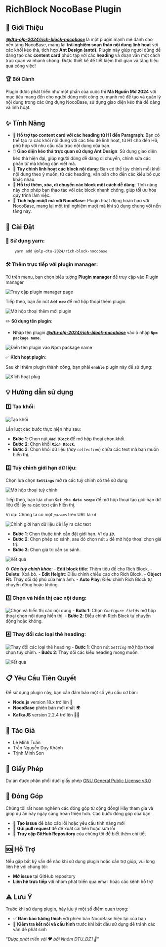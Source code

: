 # RichBlock NocoBase Plugin

## 🌟 Giới Thiệu
_**[@dtu-olp-2024/rich-block-nocobase](https://www.npmjs.com/package/@dtu-olp-2024/rich-block-nocobase)**_ là một plugin mạnh mẽ dành cho nền tảng NocoBase, mang lại **trải nghiệm soạn thảo nội dung linh hoạt** với các khối kéo thả, tích hợp **Ant Design (antd)**. Plugin này giúp người dùng dễ dàng tạo các **content card** phức tạp với các **heading** và đoạn văn một cách trực quan và nhanh chóng. Được thiết kế để tiết kiệm thời gian và tăng hiệu quả công việc!

### 🏆 Bối Cảnh
Plugin được phát triển như một phần của cuộc thi **Mã Nguồn Mở 2024** với mục tiêu mang đến cho người dùng một công cụ mạnh mẽ để tạo và quản lý nội dung trong các ứng dụng NocoBase, sử dụng giao diện kéo thả dễ dàng và linh hoạt.

## ✨ Tính Năng
- 📝 **Hỗ trợ tạo content card với các heading từ H1 đến Paragraph**: Bạn có thể tạo ra các khối nội dung với các tiêu đề linh hoạt, từ H1 cho đến H6, phù hợp với nhu cầu cấu trúc nội dung của bạn.
- 🖱️ **Giao diện kéo thả trực quan sử dụng Ant Design**: Sử dụng giao diện kéo thả hiện đại, giúp người dùng dễ dàng di chuyển, chỉnh sửa các phần tử mà không cần viết mã.
- 🔧 **Tùy chỉnh linh hoạt các block nội dung**: Bạn có thể tùy chỉnh mỗi khối nội dung theo ý muốn, từ các heading, văn bản cho đến các kiểu bố cục khác nhau.
- 🔀 **Hỗ trợ thêm, xóa, di chuyển các block một cách dễ dàng**: Tính năng này cho phép bạn thao tác với các block nhanh chóng, giúp tối ưu hóa quy trình làm việc.
- 🔗 **Tích hợp mượt mà với NocoBase**: Plugin hoạt động hoàn hảo với NocoBase, mang lại một trải nghiệm mượt mà khi sử dụng chung với nền tảng này.

## 🚀 **Cài Đặt**

### 🔧 **Sử dụng yarn:**
```bash 
    yarn add @olp-dtu-2024/rich-block-nocobase 
```

### 🛠️ **Thêm trực tiếp với plugin manager:**

Từ trên menu, bạn chọn biểu tượng **Plugin manager** để truy cập vào Plugin manager

![Truy cập plugin manager page](image-3.png) 

Tiếp theo, bạn ấn nút **`Add new`** để mở hộp thoại thêm plugin.

![Mở hộp thoại thêm mới plugin](image-4.png)

  ✏️ **Sử dụng tên plugin**: 
  - Nhập tên plugin _**[@dtu-olp-2024/rich-block-nocobase](https://www.npmjs.com/package/@dtu-olp-2024/rich-block-nocobase)**_ vào ô nhập **`Npm package name`**.

![Điền tên plugin vào Npm package name](image-22.png)

  ✅ **Kích hoạt plugin**:

Sau khi thêm plugin thành công, bạn phải **`enable`** plugin này để sử dụng:

![Kích hoạt plug](image-23.png)
## 💡 **Hướng dẫn sử dụng**
### 1️⃣ **Tạo khối:**

![Tạo khối](image-24.png)

Lần lượt các bước thực hiện như sau: 
  - **Bước 1**: Chọn nút **_`Add Block`_** để mở hộp thoại chọn khối.
  - **Bước 2**: Chọn khối **_`Rich Block`_**.
  - **Bước 3**: Chọn khối dữ liệu (_hay `collection`_) chứa các text mà bạn muốn hiển thị.


### 2️⃣ **Tuỳ chỉnh giới hạn dữ liệu:**

Chọn lựa chọn **`Settings`** mở ra các tuỳ chỉnh có thể sử dụng

![Mở hộp thoại tuỳ chỉnh](image-25.png)

Tiếp theo, bạn lựa chọn **`Set the data scope`** để mở hộp thoại tạo giới hạn dữ liệu để lấy ra các text cần hiển thị.

Ví dụ: Chúng ta có một _`params`_ trên URL là `id`

![Chỉnh giới hạn dữ liệu để lấy ra các text](image-26.png)

  - **Bước 1**: Chọn thuộc tính cần đặt giới hạn. Ví dụ **_`ID`_**.
  - **Bước 2**: Chọn phép so sánh, sau đó chọn nút _`x`_ để mở hộp thoại chọn giá trị.
  - **Bước 3**: Chọn giá trị cần so sánh.

![Kết quả](image-30.png)

  ⚙️ _**Các tuỳ chỉnh khác**:_
    -  **Edit block title**: Thêm tiêu đề cho Rich Block.
    -  **Delete**: Xoá bỏ.
    -  **Edit Height**: Điều chỉnh chiều cao cho Rich Block.
    -  **Object Fit**: Thay đổi độ phủ của hình ảnh.
    -  **Auto Play**: Điều chỉnh Rich Block tự chuyển động hoặc không.

### 3️⃣ **Chọn và hiển thị các nội dung:**

![Chọn và hiển thị các nội dung](image-27.png)
    -  **Bước 1**: Chọn _`Configure fields`_ mở hộp thoại chọn nội dung hiển thị.
    -  **Bước 2**: Điều chỉnh Rich Block tự chuyển động hoặc không.

### 4️⃣ **Thay đổi các loại thẻ heading:**

![Thay đổi các loại thẻ heading](image-28.png)
    -  **Bước 1**: Chọn nút _`Setting`_ mở hộp thoại chọn tuỳ chỉnh.
    -  **Bước 2**: Thay đổi các kiểu heading mong muốn.

![Kết quả](image-29.png)

## 📋 Yêu Cầu Tiên Quyết
Để sử dụng plugin này, bạn cần đảm bảo một số yêu cầu cơ bản:
- **Node.js** version 18.x trở lên 🚀
- **NocoBase** phiên bản mới nhất 🌍
- **KafkaJS** version 2.2.4 trở lên 🧑‍💻
## 👥 Tác Giả
- Lê Minh Tuấn
- Trần Nguyễn Duy Khánh
- Trịnh Minh Son

## 📄 Giấy Phép
Dự án được phân phối dưới giấy phép [GNU General Public License v3.0 ](https://github.com/olp-dtu-2024/DTU-GreenHope/blob/main/LICENCE)
## 🤝 Đóng Góp
Chúng tôi rất hoan nghênh các đóng góp từ cộng đồng! Hãy tham gia và giúp dự án này ngày càng hoàn thiện hơn. Các bước đóng góp của bạn:

- 📝 **Tạo issue** để báo cáo lỗi hoặc yêu cầu tính năng mới
- 🔄 **Gửi pull request** để đề xuất cải tiến hoặc sửa lỗi
- 📂 **Truy cập GitHub Repository** của chúng tôi để biết thêm chi tiết

## 🆘 Hỗ Trợ
Nếu gặp bất kỳ vấn đề nào khi sử dụng plugin hoặc cần trợ giúp, vui lòng liên hệ với chúng tôi:

- **Mở issue** tại GitHub repository
- **Liên hệ trực tiếp** với nhóm phát triển qua email hoặc các kênh hỗ trợ

## ⚠️ Lưu Ý
Trước khi sử dụng plugin, hãy lưu ý một số điểm quan trọng:

- ✅ **Đảm bảo tương thích** với phiên bản NocoBase hiện tại của bạn
- 🔧 **Kiểm tra kết nối và cấu hình** trước khi bắt đầu sử dụng để tránh các vấn đề phát sinh



*"Được phát triển với ❤️ bởi Nhóm DTU_DZ1 🌟"*
